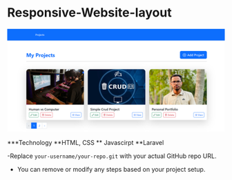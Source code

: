 # Responsive-Website-layout

![image alt](https://github.com/Wrong1234/Responsive-Website-layout/blob/f100127b864b459ce6e73539ee88c70d4c167dd2/Laravel%20CRUD%20Project%20-%20Google%20Chrome%205_22_2025%209_29_47%20AM.png)

***Technology
**HTML, CSS
** Javascirpt
**Laravel


 -Replace `your-username/your-repo.git` with your actual GitHub repo URL.
- You can remove or modify any steps based on your project setup.
